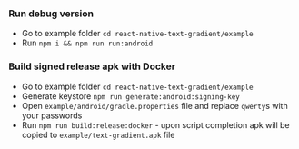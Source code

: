 ### Run debug version
- Go to example folder `cd react-native-text-gradient/example`
- Run `npm i && npm run run:android`

### Build signed release apk with Docker
- Go to example folder `cd react-native-text-gradient/example`
- Generate keystore `npm run generate:android:signing-key`
- Open `example/android/gradle.properties` file and replace `qwerty`s with your passwords
- Run `npm run build:release:docker` - upon script completion apk will be copied to `example/text-gradient.apk` file